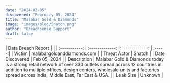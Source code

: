 ```yaml
---
date: "2024-02-05"
discovered: "February 05, 2024"
title: "Malabar Gold & Diamonds"
image: "images/blog/Snatch.png"
author: "Breachsense Support"
draft: false
---
```


| Data Breach Report           |              | 
| :-----------: | :-------------:     |:-------------:    | :-----:|
| Victim      | malabargoldanddiamonds.com      | 
| Threat Actor      | Snatch      | 
| Date Discovered      | Feb 05, 2024      | 
| Description      | Malabar Gold & Diamonds today is a strong retail network of over 330 outlets spread across 12 countries in addition to multiple offices, design centers, wholesale units and factories spread across India, Middle East, Far East & USA.      | 
| Leak Size      | Unknown      | 

